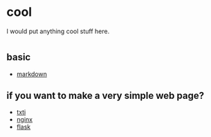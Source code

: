 # cool
I would put anything cool stuff here.  

#
## basic
- [markdown](https://en.wikipedia.org/wiki/Markdown)


## if you want to make a very simple web page?

- [txti](http://txti.es/)
- [nginx](https://nginx.org/en/docs/)
- [flask](https://flask.palletsprojects.com/en/2.0.x/)
